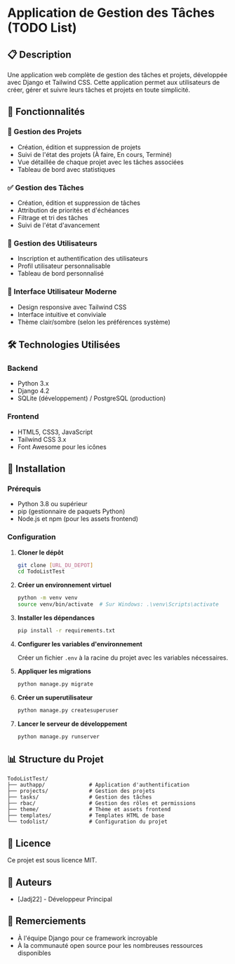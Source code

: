 # Application de Gestion des Tâches (TODO List)

## 📋 Description

Une application web complète de gestion des tâches et projets, développée avec Django et Tailwind CSS. Cette application permet aux utilisateurs de créer, gérer et suivre leurs tâches et projets en toute simplicité.

## 🚀 Fonctionnalités

### 📂 Gestion des Projets

- Création, édition et suppression de projets
- Suivi de l'état des projets (À faire, En cours, Terminé)
- Vue détaillée de chaque projet avec les tâches associées
- Tableau de bord avec statistiques

### ✅ Gestion des Tâches

- Création, édition et suppression de tâches
- Attribution de priorités et d'échéances
- Filtrage et tri des tâches
- Suivi de l'état d'avancement

### 👤 Gestion des Utilisateurs

- Inscription et authentification des utilisateurs
- Profil utilisateur personnalisable
- Tableau de bord personnalisé

### 🎨 Interface Utilisateur Moderne

- Design responsive avec Tailwind CSS
- Interface intuitive et conviviale
- Thème clair/sombre (selon les préférences système)

## 🛠️ Technologies Utilisées

### Backend

- Python 3.x
- Django 4.2
- SQLite (développement) / PostgreSQL (production)

### Frontend

- HTML5, CSS3, JavaScript
- Tailwind CSS 3.x
- Font Awesome pour les icônes

## 🚀 Installation

### Prérequis

- Python 3.8 ou supérieur
- pip (gestionnaire de paquets Python)
- Node.js et npm (pour les assets frontend)

### Configuration

1. **Cloner le dépôt**

   ```bash
   git clone [URL_DU_DEPOT]
   cd TodoListTest
   ```

2. **Créer un environnement virtuel**

   ```bash
   python -m venv venv
   source venv/bin/activate  # Sur Windows: .\venv\Scripts\activate
   ```

3. **Installer les dépendances**

   ```bash
   pip install -r requirements.txt
   ```

4. **Configurer les variables d'environnement**

   Créer un fichier `.env` à la racine du projet avec les variables nécessaires.

5. **Appliquer les migrations**

   ```bash
   python manage.py migrate
   ```

6. **Créer un superutilisateur**

   ```bash
   python manage.py createsuperuser
   ```

7. **Lancer le serveur de développement**

   ```bash
   python manage.py runserver
   ```

## 📊 Structure du Projet

```text
TodoListTest/
├── authapp/              # Application d'authentification
├── projects/             # Gestion des projets
├── tasks/                # Gestion des tâches
├── rbac/                 # Gestion des rôles et permissions
├── theme/                # Thème et assets frontend
├── templates/            # Templates HTML de base
└── todolist/             # Configuration du projet
```

## 📝 Licence

Ce projet est sous licence MIT.

## 👥 Auteurs

- [Jadj22] - Développeur Principal

## 🙏 Remerciements

- À l'équipe Django pour ce framework incroyable
- À la communauté open source pour les nombreuses ressources disponibles